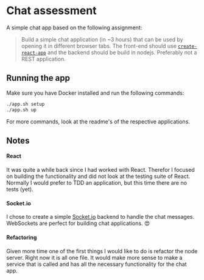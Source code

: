 # Chat assessment

A simple chat app based on the following assignment:

> Build a simple chat application (in ~3 hours) that can be used by opening it in different browser tabs. The front-end should use [`create-react-app`](https://github.com/facebook/create-react-app) and the backend should be build in nodejs. Preferably not a REST application.

## Running the app

Make sure you have Docker installed and run the following commands:

```bash
./app.sh setup
./app.sh up
```

For more commands, look at the readme's of the respective applications.

## Notes

#### React

It was quite a while back since I had worked with React. Therefor I focused on building the functionality and did not look at the testing suite of React. Normally I would prefer to TDD an application, but this time there are no tests (yet).

#### Socket.io

I chose to create a simple [Socket.io](https://socket.io/) backend to handle the chat messages. WebSockets are perfect for building chat applications. 😍

#### Refactoring

Given more time one of the first things I would like to do is refactor the node server. Right now it is all one file. It would make more sense to make a service that is called and has all the necessary functionality for the chat app. 
